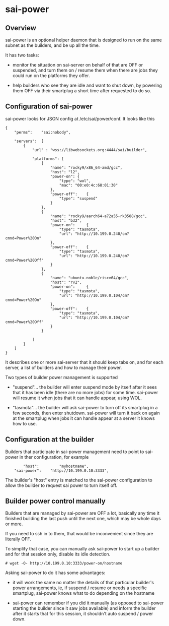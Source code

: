 # sai-power

## Overview

sai-power is an optional helper daemon that is designed to run on the same
subnet as the builders, and be up all the time.

It has two tasks:

 - monitor the situation on sai-server on behalf of that are OFF or suspended,
   and turn them on / resume them when there are jobs they could run on the
   platforms they offer.

 - help builders who see they are idle and want to shut down, by powering them
   OFF via their smartplug a short time after requested to do so.

## Configuration of sai-power

sai-power looks for JSON config at /etc/sai/power/conf.  It looks like this

```
{
	"perms":	"sai:nobody",

	"servers":	[
		{
			"url" : "wss://libwebsockets.org:4444/sai/builder",

			"platforms": [
				{
					"name": "rocky9/x86_64-amd/gcc",
					"host": "l2",
					"power-on":	{
						"type": "wol",
						"mac": "00:e0:4c:68:01:30"
					},
					"power-off":	{
						"type": "suspend"
					}
				},
				{
					"name": "rocky9/aarch64-a72a55-rk3588/gcc",
					"host":	"b32",
					"power-on":     {
						"type": "tasmota",
						"url": "http://10.199.0.240/cm?cmnd=Power%20On"
					},
					"power-off":    {
						"type": "tasmota",
						"url": "http://10.199.0.240/cm?cmnd=Power%20Off"
					}
				},
				{
					"name": "ubuntu-noble/riscv64/gcc",
					"host":	"rv2",
					"power-on":     {
						"type": "tasmota",
						"url": "http://10.199.0.104/cm?cmnd=Power%20On"
					},
					"power-off":    {
						"type": "tasmota",
						"url": "http://10.199.0.104/cm?cmnd=Power%20Off"
					}
				}

			]
		}
	]
}
```

It describes one or more sai-server that it should keep tabs on, and for each server,
a list of builders and how to manage their power.

Two types of builder power management is supported

 - "suspend"... the builder will enter suspend mode by itself after it sees that it
   has been idle (there are no more jobs) for some time.  sai-power will resume it
   when jobs that it can handle appear, using WOL.

 - "tasmota"... the builder will ask sai-power to turn off its smartplug in a few
   seconds, then enter shutdown.  sai-power will turn it back on again at the
   smartplug when jobs it can handle appear at a server it knows how to use.

## Configuration at the builder

Builders that participate in sai-power management need to point to sai-power
in ther configuration, for example

```
        "host":         "myhostname",
	"sai-power":    "http://10.199.0.10:3333",
```

The builder's "host" entry is matched to the sai-power configuration to allow
the builder to request sai power to turn itself off.

## Builder power control manually

Builders that are managed by sai-power are OFF a lot, basically any time it finished
building the last push until the next one, which may be whole days or more.

If you need to ssh in to them, that would be inconvenient since they are literally OFF.

To simplify that case, you can manually ask sai-power to start up a builder and
for that session only, disable its idle detection.

```
# wget -O- http://10.199.0.10:3333/power-on/hostname
```

Asking sai-power to do it has some advantages:

 - it will work the same no matter the details of that particular builder's
   power arrangements, ie, if suspend / resume or needs a specific smartplug,
   sai-power knows what to do depending on the hostname

 - sai-power can remember if you did it manually (as opposed to sai-power
   starting the builder since it saw jobs available) and inform the builder
   after it starts that for this session, it shouldn't auto suspend /
   power down.


